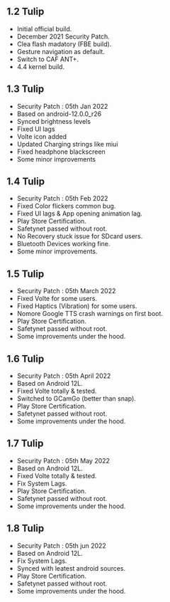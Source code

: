 ## 1.2 Tulip

- Initial official build.
- December 2021 Security Patch.
- Clea flash madatory (FBE build).
- Gesture navigation as default.
- Switch to CAF ANT+.
- 4.4 kernel build.

## 1.3 Tulip

- Security Patch : 05th Jan 2022
- Based on android-12.0.0_r26
- Synced brightness levels
- Fixed UI lags
- Volte icon added
- Updated Charging strings like miui
- Fixed headphone blackscreen
- Some minor improvements

## 1.4 Tulip

- Security Patch : 05th Feb 2022
- Fixed Color flickers common bug.
- Fixed UI lags & App opening animation lag.
- Play Store Certification.
- Safetynet passed without root.
- No Recovery stuck issue for SDcard users.
- Bluetooth Devices working fine.
- Some minor improvements.

## 1.5 Tulip

- Security Patch : 05th March 2022
- Fixed Volte for some users.
- Fixed Haptics (Vibration) for some users.
- Nomore Google TTS crash warnings on first boot.
- Play Store Certification.
- Safetynet passed without root.
- Some improvements under the hood.

## 1.6 Tulip

- Security Patch : 05th April 2022
- Based on Android 12L.
- Fixed Volte totally & tested.
- Switched to GCamGo (better than snap).
- Play Store Certification.
- Safetynet passed without root.
- Some improvements under the hood.

## 1.7 Tulip

- Security Patch : 05th May 2022
- Based on Android 12L.
- Fixed Volte totally & tested.
- Fix System Lags.
- Play Store Certification.
- Safetynet passed without root.
- Some improvements under the hood.

## 1.8 Tulip

- Security Patch : 05th jun 2022
- Based on Android 12L.
- Fix System Lags.
- Synced with leatest android sources.
- Play Store Certification.
- Safetynet passed without root.
- Some improvements under the hood.
